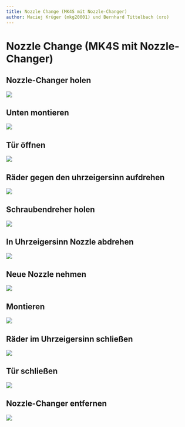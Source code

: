 ```yaml
---
title: Nozzle Change (MK4S mit Nozzle-Changer)
author: Maciej Krüger (mkg20001) und Bernhard Tittelbach (xro)
---
```


# Nozzle Change (MK4S mit Nozzle-Changer)

## Nozzle-Changer holen

![](./small/nozzle/p_1.jpg)

## Unten montieren

![](./small/nozzle/p_2.jpg)

## Tür öffnen

![](./small/nozzle/p_3.jpg)

## Räder gegen den uhrzeigersinn aufdrehen

![](./small/nozzle/p_4.jpg)

## Schraubendreher holen

![](./small/nozzle/p_5.jpg)

## In Uhrzeigersinn Nozzle abdrehen

![](./small/nozzle/p_6.jpg)

## Neue Nozzle nehmen

![](./small/nozzle/p_7.jpg)

## Montieren

![](./small/nozzle/p_8.jpg)

## Räder im Uhrzeigersinn schließen

![](./small/nozzle/p_9.jpg)

## Tür schließen

![](./small/nozzle/p_10.jpg)

## Nozzle-Changer entfernen

![](./small/nozzle/p_11.jpg)
